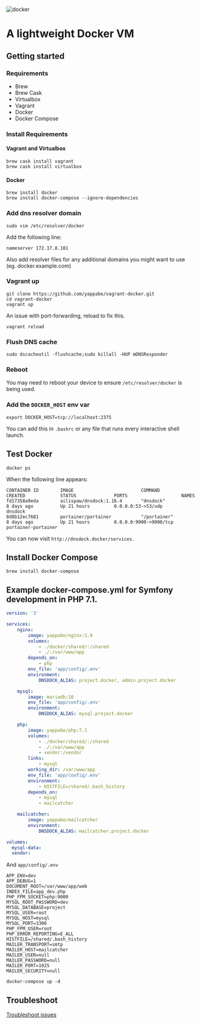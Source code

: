 ![docker](https://dab1nmslvvntp.cloudfront.net/wp-content/uploads/2015/04/1429543497dockerimg.png)

# A lightweight Docker VM

## Getting started

### Requirements

* Brew
* Brew Cask
* Virtualbox
* Vagrant
* Docker
* Docker Compose

### Install Requirements

#### Vagrant and Virtualbox

```
brew cask install vagrant
brew cask install virtualbox
```

#### Docker

```
brew install docker 
brew install docker-compose --ignore-dependencies 
```


### Add dns resolver domain

```
sudo vim /etc/resolver/docker
```

Add the following line:

```
nameserver 172.17.8.101
```

Also add resolver files for any additional domains you might want to use (eg. docker.example.com)

### Vagrant up

```
git clone https://github.com/yappabe/vagrant-docker.git
cd vagrant-docker
vagrant up
```

An issue with port-forwarding, reload to fix this.

```
vagrant reload
```

### Flush DNS cache

```
sudo dscacheutil -flushcache;sudo killall -HUP mDNSResponder
```

### Reboot

You may need to reboot your device to ensure `/etc/resolver/docker` is being used.

### Add the `DOCKER_HOST` env var

```
export DOCKER_HOST=tcp://localhost:2375
```

You can add this in `.bashrc` or any file that runs every interactive shell launch.


## Test Docker

```
docker ps
```

When the following line appears:

```
CONTAINER ID        IMAGE                         COMMAND                  CREATED             STATUS              PORTS                    NAMES
fd17358a9eda        ailispaw/dnsdock:1.16.4       "dnsdock"                8 days ago          Up 21 hours         0.0.0.0:53->53/udp       dnsdock
8d8b12ec7681        portainer/portainer           "/portainer"             8 days ago          Up 21 hours         0.0.0.0:9000->9000/tcp   portainer-portainer
```

You can now visit `http://dnsdock.docker/services`.

## Install Docker Compose

```
brew install docker-compose
```


## Example docker-compose.yml for Symfony development in PHP 7.1.

```yml
version: '3'

services:
    nginx:
        image: yappabe/nginx:1.9
        volumes:
            - ./docker/shared/:/shared
            - ./:/var/www/app
        depends_on:
            - php
        env_file: 'app/config/.env'
        environment:
            DNSDOCK_ALIAS: project.docker, admin.project.docker

    mysql:
        image: mariadb:10
        env_file: 'app/config/.env'
        environment:
            DNSDOCK_ALIAS: mysql.project.docker

    php:
        image: yappabe/php:7.1
        volumes:
            - ./docker/shared/:/shared
            - ./:/var/www/app
            - vendor:/vendor
        links:
            - mysql
        working_dir: /var/www/app
        env_file: 'app/config/.env'
        environment:
            - HISTFILE=/shared/.bash_history
        depends_on:
            - mysql
            - mailcatcher

    mailcatcher:
        image: yappabe/mailcatcher
        environment:
            DNSDOCK_ALIAS: mailcatcher.project.docker

volumes:
  mysql-data:
  vendor:
```

And `app/config/.env`

```
APP_ENV=dev
APP_DEBUG=1
DOCUMENT_ROOT=/var/www/app/web
INDEX_FILE=app_dev.php
PHP_FPM_SOCKET=php:9000
MYSQL_ROOT_PASSWORD=dev
MYSQL_DATABASE=project
MYSQL_USER=root
MYSQL_HOST=mysql
MYSQL_PORT=3306
PHP_FPM_USER=root
PHP_ERROR_REPORTING=E_ALL
HISTFILE=/shared/.bash_history
MAILER_TRANSPORT=smtp
MAILER_HOST=mailcatcher
MAILER_USER=null
MAILER_PASSWORD=null
MAILER_PORT=1025
MAILER_SECURITY=null
```

```
docker-compose up -d
```

## Troubleshoot

[Troubleshoot issues](/docs/troubleshoot.md)
